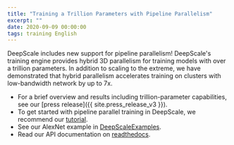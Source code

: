 ```yaml
---
title: "Training a Trillion Parameters with Pipeline Parallelism"
excerpt: ""
date: 2020-09-09 00:00:00
tags: training English
---
```


DeepScale includes new support for pipeline parallelism! DeepScale's training
engine provides hybrid 3D parallelism for training models with over a
trillion parameters. In addition to scaling to the extreme, we have
demonstrated that hybrid parallelism accelerates training on clusters with
low-bandwidth network by up to 7x.

* For a brief overview and results including trillion-parameter capabilities,
  see our [press release]({{ site.press_release_v3 }}).
* To get started with pipeline parallel training in DeepScale, we recommend our [tutorial](/tutorials/pipeline/).
* See our AlexNet example in [DeepScaleExamples](https://github.com/khulnasoft/DeepScaleExamples).
* Read our API documentation on [readthedocs](https://deepscale.readthedocs.io/en/latest/pipeline.html).

